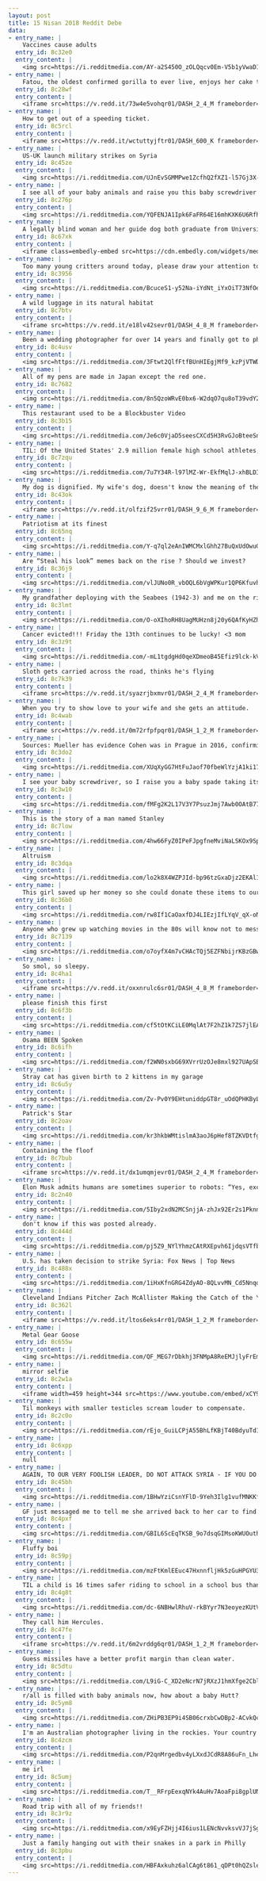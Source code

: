 ```yaml
---
layout: post
title: 15 Nisan 2018 Reddit Debe
data:
- entry_name: |
    Vaccines cause adults
  entry_id: 8c32e0
  entry_content: |
    <img src=https://i.redditmedia.com/AY-a2S450O_zOLQqcv0Em-V5b1yVwaD1Xj4pQy1oyo8.jpg?s=637e2dfeea2f25edbf4a1fc5778a3bdf frameborder=0>
- entry_name: |
    Fatou, the oldest confirmed gorilla to ever live, enjoys her cake today on her 61st birthday
  entry_id: 8c28wf
  entry_content: |
    <iframe src=https://v.redd.it/73w4e5vohqr01/DASH_2_4_M frameborder=0></iframe>
- entry_name: |
    How to get out of a speeding ticket.
  entry_id: 8c5rcl
  entry_content: |
    <iframe src=https://v.redd.it/wctuttyjftr01/DASH_600_K frameborder=0></iframe>
- entry_name: |
    US-UK launch military strikes on Syria
  entry_id: 8c45ze
  entry_content: |
    <img src=https://i.redditmedia.com/UJnEvSGMMPwe1ZcfhQ2fXZ1-l57Gj3X-iOzEmdW0OLQ.jpg?s=adf3fc2e1a6558bd1adbe81d47e3c263 frameborder=0>
- entry_name: |
    I see all of your baby animals and raise you this baby screwdriver leaving the nest for the first time.
  entry_id: 8c276p
  entry_content: |
    <img src=https://i.redditmedia.com/YQFENJA1Ipk6FaFR64E16mhKXK6U6RfhhVwalVnhbPo.jpg?s=cb089964986a305ec463e9dedb58ee22 frameborder=0>
- entry_name: |
    A legally blind woman and her guide dog both graduate from University
  entry_id: 8c67xk
  entry_content: |
    <iframe class=embedly-embed src=https://cdn.embedly.com/widgets/media.html?src=https%3A%2F%2Fgfycat.com%2Fifr%2FLastGrimyBichonfrise&url=https%3A%2F%2Fgfycat.com%2FLastGrimyBichonfrise&image=https%3A%2F%2Fthumbs.gfycat.com%2FLastGrimyBichonfrise-size_restricted.gif&key=2aa3c4d5f3de4f5b9120b660ad850dc9&type=text%2Fhtml&schema=gfycat width=600 height=338 scrolling=no frameborder=0 allowfullscreen></iframe>
- entry_name: |
    Too many young critters around today, please draw your attention to Nutmeg the world's oldest cat
  entry_id: 8c3956
  entry_content: |
    <img src=https://i.redditmedia.com/BcuceS1-y52Na-iYdNt_iYxOiT73NfOeigeG2B_o_cg.jpg?s=1f08fcb587bc27d6c595ade1b08beb2d frameborder=0>
- entry_name: |
    A wild luggage in its natural habitat
  entry_id: 8c7btv
  entry_content: |
    <iframe src=https://v.redd.it/e18lv42sevr01/DASH_4_8_M frameborder=0></iframe>
- entry_name: |
    Been a wedding photographer for over 14 years and finally got to photograph my own beautiful Bride.
  entry_id: 8c4usv
  entry_content: |
    <img src=https://i.redditmedia.com/3Ftwt2QlfFtfBUnHIEgjMf9_kzPjVTWDwJb6uVz5fz8.jpg?s=8f89e8d3a7eef9fa62f98fedc6f92d69 frameborder=0>
- entry_name: |
    All of my pens are made in Japan except the red one.
  entry_id: 8c7682
  entry_content: |
    <img src=https://i.redditmedia.com/8n5QzoWRvE0bx6-W2dqO7qu8oT39vdY2EQfpibTt9X0.jpg?s=1567557387824f2ce2d3e83d01e16e24 frameborder=0>
- entry_name: |
    This restaurant used to be a Blockbuster Video
  entry_id: 8c3b15
  entry_content: |
    <img src=https://i.redditmedia.com/Je6c0VjaD5seesCXCd5H3RvGJoBteeSnNtD8AdhqKSI.jpg?s=d910ca2d7af8bff2e2b7ff2ef14300d0 frameborder=0>
- entry_name: |
    TIL: Of the United States' 2.9 million female high school athletes, only 3% are cheerleaders, yet cheerleading accounts for nearly 65% of all catastrophic injuries in girls' high school athletics and carries the highest rate of catastrophic injuries in sports.
  entry_id: 8c7zqu
  entry_content: |
    <img src=https://i.redditmedia.com/7u7Y34R-l97lMZ-Wr-EkfMqlJ-xhBLDIJ2Yqfo4XAhM.jpg?s=515040c8eb51c34314edf8b1e69382c3 frameborder=0>
- entry_name: |
    My dog is dignified. My wife's dog, doesn't know the meaning of the word.
  entry_id: 8c43ok
  entry_content: |
    <iframe src=https://v.redd.it/olfzif25vrr01/DASH_9_6_M frameborder=0></iframe>
- entry_name: |
    Patriotism at its finest
  entry_id: 8c65nq
  entry_content: |
    <img src=https://i.redditmedia.com/Y-q7ql2eAnIWMCMxlGhh27BuQxUdOwuGS8iUj6d63IE.jpg?s=d4c49bd63a1094b682d822ba4a9c95fe frameborder=0>
- entry_name: |
    Are “Steal his look” memes back on the rise ? Should we invest?
  entry_id: 8c36j9
  entry_content: |
    <img src=https://i.redditmedia.com/vlJUNo0R_vbOQL6bVgWPKur1QP6KfuvhysKfUNAFXCg.jpg?s=f7bf0b6b6586983f676b69e6c7d337e3 frameborder=0>
- entry_name: |
    My grandfather deploying with the Seabees (1942-3) and me on the right.
  entry_id: 8c3lmt
  entry_content: |
    <img src=https://i.redditmedia.com/O-oXIhoRH8UagMUHzn8j20y6QAfKyHZhb8Z_HApuRwA.jpg?s=8d367a5b8c367c3544d01928120a6b35 frameborder=0>
- entry_name: |
    Cancer evicted!!! Friday the 13th continues to be lucky! <3 mom
  entry_id: 8c3z9t
  entry_content: |
    <img src=https://i.redditmedia.com/-mL1tgdgHd0qeXDmeoB45Efiz9lck-kVf7lZhlRn6pY.jpg?s=a41184d027d304751990cc7bbfdbce90 frameborder=0>
- entry_name: |
    Sloth gets carried across the road, thinks he's flying
  entry_id: 8c7k39
  entry_content: |
    <iframe src=https://v.redd.it/syazrjbxmvr01/DASH_2_4_M frameborder=0></iframe>
- entry_name: |
    When you try to show love to your wife and she gets an attitude.
  entry_id: 8c4wab
  entry_content: |
    <iframe src=https://v.redd.it/0m72rfpfpqr01/DASH_1_2_M frameborder=0></iframe>
- entry_name: |
    Sources: Mueller has evidence Cohen was in Prague in 2016, confirming part of dossier
  entry_id: 8c3do2
  entry_content: |
    <img src=https://i.redditmedia.com/XUqXyGG7HtFuJaof70fbeWlYzjA1ki17tQRlFxTadWc.jpg?s=c8202a4384c8f340e9ceb730b9b32d2d frameborder=0>
- entry_name: |
    I see your baby screwdriver, so I raise you a baby spade taking its first steps.
  entry_id: 8c3w10
  entry_content: |
    <img src=https://i.redditmedia.com/fMFg2K2L17V3Y7PsuzJmj7Awb0OAtB77Z-IgB3R2R5I.jpg?s=b6ca8aa0f98fee0420b70a23c5477e78 frameborder=0>
- entry_name: |
    This is the story of a man named Stanley
  entry_id: 8c7low
  entry_content: |
    <img src=https://i.redditmedia.com/4hw66FyZ0IPeFJpgfneMviNaLSKOx9SpSDZcwThUcRM.jpg?s=4926ba2835ec23e460cea095f55a914d frameborder=0>
- entry_name: |
    Altruism
  entry_id: 8c3dqa
  entry_content: |
    <img src=https://i.redditmedia.com/lo2k8X4WZPJId-bp96tzGxaDjz2EKAl1lprvoLFwttc.jpg?s=86f6326c337d356fa856d213911f1111 frameborder=0>
- entry_name: |
    This girl saved up her money so she could donate these items to our local animal shelter. (Tracy, California)
  entry_id: 8c36b0
  entry_content: |
    <img src=https://i.redditmedia.com/rw8If1CaOaxfDJ4LIEzjIfLYqV_qX-oNwQ0-XLsAI5U.jpg?s=2a8f13d4dc46e52c0219113c607015c0 frameborder=0>
- entry_name: |
    Anyone who grew up watching movies in the 80s will know not to mess with this machine.
  entry_id: 8c7139
  entry_content: |
    <img src=https://i.redditmedia.com/o7oyfX4m7vCHAcTQj5EZFNbijrKBzGBwNDz96CqmIoY.jpg?s=f197025696bcce3c4498e90b4a2ad9d1 frameborder=0>
- entry_name: |
    So smol, so sleepy.
  entry_id: 8c4ha1
  entry_content: |
    <iframe src=https://v.redd.it/oxxnrulc6sr01/DASH_4_8_M frameborder=0></iframe>
- entry_name: |
    please finish this first
  entry_id: 8c6f3b
  entry_content: |
    <img src=https://i.redditmedia.com/cf5tOtKCiLE0MqlAt7F2hZ1k7ZS7jlEAGDy-puW8CCU.jpg?s=e787170c890502eae16fe58fedc04b12 frameborder=0>
- entry_name: |
    Osama BEEN Spoken
  entry_id: 8c6ifh
  entry_content: |
    <img src=https://i.redditmedia.com/f2WN0sxbG69XVrrUzOJe8mxl927UApSB4R1G4Bv9T8k.jpg?s=09e5398e6ddd8b70479beb853a472bf1 frameborder=0>
- entry_name: |
    Stray cat has given birth to 2 kittens in my garage
  entry_id: 8c6u5y
  entry_content: |
    <img src=https://i.redditmedia.com/Zv-Pv0Y9EHtuniddpGT8r_uOdQPHKByL2IAwTmAsqVo.jpg?s=658b701e4bd1dfc5cee995262e3037cb frameborder=0>
- entry_name: |
    Patrick's Star
  entry_id: 8c2oav
  entry_content: |
    <img src=https://i.redditmedia.com/kr3hkbWMtislmA3aoJ6pHef8TZKVDtfgidXF3l3WiVI.jpg?s=9a2856c9dda1f4982d75554cd4c87abb frameborder=0>
- entry_name: |
    Containing the floof
  entry_id: 8c7bub
  entry_content: |
    <iframe src=https://v.redd.it/dx1umqmjevr01/DASH_2_4_M frameborder=0></iframe>
- entry_name: |
    Elon Musk admits humans are sometimes superior to robots: “Yes, excessive automation at Tesla was a mistake. To be precise, my mistake. Humans are underrated”
  entry_id: 8c2n40
  entry_content: |
    <img src=https://i.redditmedia.com/5Iby2xdN2MCSnjjA-zhJx92Er2s1PknnkLYMBSY7cXM.jpg?s=5ff1d50f0098788e45a2e316857a4f1a frameborder=0>
- entry_name: |
    don't know if this was posted already.
  entry_id: 8c444d
  entry_content: |
    <img src=https://i.redditmedia.com/pj5Z9_NYlYhmzCAtRXEpvh6IjdqsVTfbMx3QTwhcQj8.jpg?s=583759d6e08ca5fdd6e1fcd9ba7c92e8 frameborder=0>
- entry_name: |
    U.S. has taken decision to strike Syria: Fox News | Top News
  entry_id: 8c488x
  entry_content: |
    <img src=https://i.redditmedia.com/1iHxKfnGRG4ZdyAO-8QLvvMN_Cd5NnqoWdrEuqWD7D4.jpg?s=4ed0a58a3338f9fba53b029777b10545 frameborder=0>
- entry_name: |
    Cleveland Indians Pitcher Zach McAllister Making the Catch of the Year
  entry_id: 8c362l
  entry_content: |
    <iframe src=https://v.redd.it/ltos6eks4rr01/DASH_1_2_M frameborder=0></iframe>
- entry_name: |
    Metal Gear Goose
  entry_id: 8c655w
  entry_content: |
    <img src=https://i.redditmedia.com/QF_MEG7rDbkhj3FNMpA8ReEMJjlyFrEmUUGIZaUudd0.gif?fm=jpg&s=a459f15643d41ad36dd25decb6dfeb7b frameborder=0>
- entry_name: |
    mirror selfie
  entry_id: 8c2w1a
  entry_content: |
    <iframe width=459 height=344 src=https://www.youtube.com/embed/xCY9B8POq3A?feature=oembed&enablejsapi=1 frameborder=0 allow=autoplay; encrypted-media allowfullscreen></iframe>
- entry_name: |
    Til monkeys with smaller testicles scream louder to compensate.
  entry_id: 8c2c0o
  entry_content: |
    <img src=https://i.redditmedia.com/rEjo_GuiLCPjA55BhLfKBjT40BdyuTd1EstJ9y1Jg8Y.jpg?s=15604508454f18afa59b1522b4eba2d6 frameborder=0>
- entry_name: |
  entry_id: 8c6xpp
  entry_content: |
    null
- entry_name: |
    AGAIN, TO OUR VERY FOOLISH LEADER, DO NOT ATTACK SYRIA - IF YOU DO MANY VERY BAD THINGS WILL HAPPEN & FROM THAT FIGHT THE U.S. GETS NOTHING! | 6:20 AM - 5 Sep 2013
  entry_id: 8c45bh
  entry_content: |
    <img src=https://i.redditmedia.com/1BHwYziCsnYFlD-9Yeh3Ilg1vufMNKKfB6vjOz48kAo.jpg?s=e982379799d75fac9b85e3b5b2bf2fad frameborder=0>
- entry_name: |
    GF just messaged me to tell me she arrived back to her car to find security and this note waiting for her
  entry_id: 8c4pxf
  entry_content: |
    <img src=https://i.redditmedia.com/GBIL6ScEqTKSB_9o7dsqGIMsoKWUOuthDc_6-0QRN5c.png?s=41c4947750ad167f47281c255a29d316 frameborder=0>
- entry_name: |
    Fluffy boi
  entry_id: 8c59pj
  entry_content: |
    <img src=https://i.redditmedia.com/mzFtKmlEEuc47HxnnfljHk5zGuHPGYU3_sI3Uk2_dao.jpg?s=7afde7e04a04013dbed734c370b76e54 frameborder=0>
- entry_name: |
    TIL a child is 16 times safer riding to school in a school bus than in a family vehicle
  entry_id: 8c4g8t
  entry_content: |
    <img src=https://i.redditmedia.com/dc-6NBHwlRhuV-rkBYyr7N3eoyezKUtVq_nTD-2lc_g.jpg?s=3f393e0bf7e95657d91287429288d9ab frameborder=0>
- entry_name: |
    They call him Hercules.
  entry_id: 8c47fe
  entry_content: |
    <iframe src=https://v.redd.it/6m2vrddg6qr01/DASH_1_2_M frameborder=0></iframe>
- entry_name: |
    Guess missiles have a better profit margin than clean water.
  entry_id: 8c5dtu
  entry_content: |
    <img src=https://i.redditmedia.com/L9iG-C_XD2eNcrN7jRXzJ1hmXfge2CblBLhrO28qfJc.jpg?s=7da698a94794a270ea46641cfadc6e26 frameborder=0>
- entry_name: |
    r/all is filled with baby animals now, how about a baby Hutt?
  entry_id: 8c5ym8
  entry_content: |
    <img src=https://i.redditmedia.com/ZHiPB3EP9i4SB06crxbCwDBp2-ACvkQch8_iDZtoTcY.jpg?s=e7cdc9cfd55b5cb641043c03bd632610 frameborder=0>
- entry_name: |
    I'm an Australian photographer living in the rockies. Your country is pretty rad!
  entry_id: 8c4zcm
  entry_content: |
    <img src=https://i.redditmedia.com/P2qnMrgedbv4yLXxdJCdR8A86uFn_LheExb3NrAbJzo.jpg?s=8d8ebc53f8dfed5e9306f4d6704d183e frameborder=0>
- entry_name: |
    me irl
  entry_id: 8c5umj
  entry_content: |
    <img src=https://i.redditmedia.com/T__RFrpEexqNYk4AuHv7AoaFpi8gplUNJx8XFWWFvU8.png?s=b20c531ecd83d588f5e4f879fc25516f frameborder=0>
- entry_name: |
    Road trip with all of my friends!!
  entry_id: 8c3r9z
  entry_content: |
    <img src=https://i.redditmedia.com/x9EyFZHjj4I6ius1LENcNvvksvVJ7jSgS0CYcMHMAkw.jpg?s=d7d4cc7d65e53c64fd4ec5a590749bc6 frameborder=0>
- entry_name: |
    Just a family hanging out with their snakes in a park in Philly
  entry_id: 8c3pbu
  entry_content: |
    <img src=https://i.redditmedia.com/HBFAxkuhz6alCAg6t861_qDPt0hQZslekbjX4pfQUPM.jpg?s=835c2095c3a2165c1c6afdb07125415e frameborder=0>
---
```

